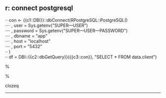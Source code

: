 
## r: connect postgresql

··  con &lt;- {{c1::DBI}}::dbConnect(RPostgreSQL::PostgreSQL() <br>
····  , user = Sys.getenv("SUPER—USER") <br>
····  , password = Sys.getenv("SUPER—USER—PASSWORD") <br>
····  , dbname = "app" <br>
····  , host = "localhost" <br>
····  , port = "5432" <br>
··  ) <br>
··  df = DBI::{{c2::dbGetQuery}}({{c3::con}}, "SELECT * FROM data.client") <br>

%

%

clozeq

---

